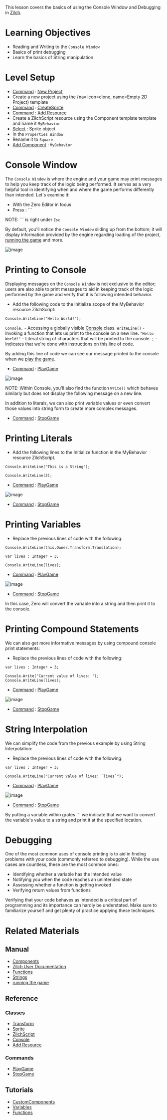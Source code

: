 This lesson covers the basics of using the Console Window and Debugging in [Zilch](https://github.com/zeroengineteam/ZeroDocs/zero_editor_documentation/zeromanual/zilch_in_zero.markdown).

 # Learning Objectives

- Reading and Writing to the `Console Window`
- Basics of print debugging
- Learn the basics of String manipulation

 # Level Setup

- [ Command](https://github.com/zeroengineteam/ZeroDocs/zero_editor_documentation/zeromanual/editor/editorcommands/commands.markdown) : [ New Project](https://github.com/zeroengineteam/ZeroDocs/code_reference/command_reference.markdown#newproject)
 - Create a new project using the {nav icon=clone, name=Empty 2D Project} template
- [ Command](https://github.com/zeroengineteam/ZeroDocs/zero_editor_documentation/zeromanual/editor/editorcommands/commands.markdown) : [CreateSprite](https://github.com/zeroengineteam/ZeroDocs/zero_editor_documentation/zeromanual/editor/editorcommands/createobject.markdown)
- [ Command](https://github.com/zeroengineteam/ZeroDocs/zero_editor_documentation/zeromanual/editor/editorcommands/commands.markdown) : [ Add Resource](https://github.com/zeroengineteam/ZeroDocs/zero_editor_documentation/zeromanual/editor/editorcommands/resourceadding.markdown)
 - Create a ZilchScript resource using the Component template template and name it `MyBehavior`
- [Select](https://github.com/zeroengineteam/ZeroDocs/zero_editor_documentation/zeromanual/editor/editorcommands/selectobject.markdown) : Sprite object
- In the `Properties Window`
 - Rename it to `Square`
 - [Add Component](https://github.com/zeroengineteam/ZeroDocs/zero_editor_documentation/zeromanual/editor/addremovecomponent.markdown) : `MyBehavior`

 # Console Window

The `Console Window` is where the engine and your game may print messages to help you keep track of the logic being performed. It serves as a very helpful tool in identifying when and where the game performs differently than intended. Let's examine it:

- With the Zero Editor in focus
- Press  : ```

NOTE: ``` is right under `Esc`

By default, you'll notice the `Console Window` sliding up from the bottom; it will display information provided by the engine regarding loading of the project, [running the game](https://github.com/zeroengineteam/ZeroDocs/zero_editor_documentation/zeromanual/editor/editorcommands/runthegame.markdown) and more.



![image](https://media.githubusercontent.com/media/zeroengineteam/ZeroFiles/master/doc_files/81527.png)


 # Printing to Console

Displaying messages on the `Console Window` is not exclusive to the editor; users are also able to print messages to aid in keeping track of the logic performed by the game and verify that it is following intended behavior.

 - Add the following code to the Initialize scope of the MyBehavior resource ZilchScript:

```lang=csharp, name=Console Printing
Console.WriteLine("Hello World!");
```

`Console.` - Accessing a globally visible [ Console](https://github.com/zeroengineteam/ZeroDocs/code_reference/zilch_base_types/console.markdown) class.
`WriteLine()` - Invoking a function that lets us print to the console on a new line.
`"Hello World!"` - Literal string of characters that will be printed to the console.
`;` - Indicates that we're done with instructions on this line of code.

By adding this line of code we can see our message printed to the console when we [play the game](https://github.com/zeroengineteam/ZeroDocs/zero_editor_documentation/zeromanual/editor/editorcommands/runthegame.markdown).

- [ Command](https://github.com/zeroengineteam/ZeroDocs/zero_editor_documentation/zeromanual/editor/editorcommands/commands.markdown) : [ PlayGame](https://github.com/zeroengineteam/ZeroDocs/code_reference/command_reference.markdown#playgame)



![image](https://media.githubusercontent.com/media/zeroengineteam/ZeroFiles/master/doc_files/81552.png)


NOTE: Within Console, you'll also find the function `Write()` which behaves similarly but does not display the following message on a new line.

In addition to literals, we can also print variable values or even convert those values into string form to create more complex messages.

- [ Command](https://github.com/zeroengineteam/ZeroDocs/zero_editor_documentation/zeromanual/editor/editorcommands/commands.markdown) : [ StopGame](https://github.com/zeroengineteam/ZeroDocs/code_reference/command_reference.markdown#stopgame)

 # Printing Literals

 - Add the following lines to the Initialize function in the MyBehavior resource ZilchScript.

```lang=csharp, name=Literal String Printing
Console.WriteLine("This is a String");
```
```lang=csharp, name=Literal Integer Printing
Console.WriteLine(3);
```
- [ Command](https://github.com/zeroengineteam/ZeroDocs/zero_editor_documentation/zeromanual/editor/editorcommands/commands.markdown) : [ PlayGame](https://github.com/zeroengineteam/ZeroDocs/code_reference/command_reference.markdown#playgame)



![image](https://media.githubusercontent.com/media/zeroengineteam/ZeroFiles/master/doc_files/88674.png)


- [ Command](https://github.com/zeroengineteam/ZeroDocs/zero_editor_documentation/zeromanual/editor/editorcommands/commands.markdown) : [ StopGame](https://github.com/zeroengineteam/ZeroDocs/code_reference/command_reference.markdown#stopgame)

 # Printing Variables

 - Replace the previous lines of code with the following:

```lang=csharp, name=External Variable Printing
Console.WriteLine(this.Owner.Transform.Translation);
```

```lang=csharp, name= Local Variable Printing
var lives : Integer = 3;

Console.WriteLine(lives);
```
- [ Command](https://github.com/zeroengineteam/ZeroDocs/zero_editor_documentation/zeromanual/editor/editorcommands/commands.markdown) : [ PlayGame](https://github.com/zeroengineteam/ZeroDocs/code_reference/command_reference.markdown#playgame)



![image](https://media.githubusercontent.com/media/zeroengineteam/ZeroFiles/master/doc_files/88676.png)


- [ Command](https://github.com/zeroengineteam/ZeroDocs/zero_editor_documentation/zeromanual/editor/editorcommands/commands.markdown) : [ StopGame](https://github.com/zeroengineteam/ZeroDocs/code_reference/command_reference.markdown#stopgame)

In this case, Zero will convert the variable into a string and then print it to the console.

 # Printing Compound Statements

We can also get more informative messages by using compound console print statements:

 - Replace the previous lines of code with the following:

```lang=csharp, name=Compound Print Statements
var lives : Integer = 3;

Console.Write("Current value of lives: ");
Console.WriteLine(lives);
```
- [ Command](https://github.com/zeroengineteam/ZeroDocs/zero_editor_documentation/zeromanual/editor/editorcommands/commands.markdown) : [ PlayGame](https://github.com/zeroengineteam/ZeroDocs/code_reference/command_reference.markdown#playgame)



![image](https://media.githubusercontent.com/media/zeroengineteam/ZeroFiles/master/doc_files/88678.png)


- [ Command](https://github.com/zeroengineteam/ZeroDocs/zero_editor_documentation/zeromanual/editor/editorcommands/commands.markdown) : [ StopGame](https://github.com/zeroengineteam/ZeroDocs/code_reference/command_reference.markdown#stopgame)

 # String Interpolation

We can simplify the code from the previous example by using String Interpolation:

 - Replace the previous lines of code with the following:

```lang=csharp, name=String Interpolation
var lives : Integer = 3;

Console.WriteLine("Current value of lives: `lives`");
```

- [ Command](https://github.com/zeroengineteam/ZeroDocs/zero_editor_documentation/zeromanual/editor/editorcommands/commands.markdown) : [ PlayGame](https://github.com/zeroengineteam/ZeroDocs/code_reference/command_reference.markdown#playgame)



![image](https://media.githubusercontent.com/media/zeroengineteam/ZeroFiles/master/doc_files/88678.png)


- [ Command](https://github.com/zeroengineteam/ZeroDocs/zero_editor_documentation/zeromanual/editor/editorcommands/commands.markdown) : [ StopGame](https://github.com/zeroengineteam/ZeroDocs/code_reference/command_reference.markdown#stopgame)

By putting a variable within grates ``` we indicate that we want to convert the variable's value to a string and print it at the specified location.

 # Debugging

One of the most common uses of console printing is to aid in finding problems with your code (commonly referred to debugging). While the use cases are countless, these are the most common ones:

- Identifying whether a variable has the intended value
- Notifying you when the code reaches an unintended state
- Assessing whether a function is getting invoked
- Verifying return values from functions

Verifying that your code behaves as intended is a critical part of programming and its importance can hardly be understated. Make sure to familiarize yourself and get plenty of practice applying these techniques.

 # Related Materials

 ## Manual
- [Components](https://github.com/zeroengineteam/ZeroDocs/zero_editor_documentation/zeromanual/architecture/components.markdown)
- [ Zilch User Documentation](https://github.com/zeroengineteam/ZeroDocs/zero_editor_documentation/zeromanual/zilch_in_zero.markdown)
- [ Functions](https://github.com/zeroengineteam/ZeroDocs/zero_editor_documentation/zeromanual/zilch_in_zero/functions.markdown)
- [ Strings](https://github.com/zeroengineteam/ZeroDocs/zero_editor_documentation/zeromanual/zilch_in_zero/strings.markdown)
- [running the game](https://github.com/zeroengineteam/ZeroDocs/zero_editor_documentation/zeromanual/editor/editorcommands/runthegame.markdown)

 ## Reference
 ### Classes
- [Transform](https://github.com/zeroengineteam/ZeroDocs/code_reference/class_reference/Transform.markdown)
- [Sprite](https://github.com/zeroengineteam/ZeroDocs/code_reference/class_reference/Sprite.markdown)
- [ZilchScript](https://github.com/zeroengineteam/ZeroDocs/code_reference/class_reference/ZilchScript.markdown)
- [ Console](https://github.com/zeroengineteam/ZeroDocs/code_reference/zilch_base_types/console.markdown)
- [ Add Resource](https://github.com/zeroengineteam/ZeroDocs/zero_editor_documentation/zeromanual/editor/editorcommands/resourceadding.markdown)

 ### Commands
- [ PlayGame](https://github.com/zeroengineteam/ZeroDocs/code_reference/command_reference.markdown#playgame)
- [ StopGame](https://github.com/zeroengineteam/ZeroDocs/code_reference/command_reference.markdown#stopgame)

 ##  Tutorials
- [CustomComponents](https://github.com/zeroengineteam/ZeroDocs/zero_editor_documentation/tutorials/scripting/CustomComponents.markdown)
- [Variables](https://github.com/zeroengineteam/ZeroDocs/zero_editor_documentation/tutorials/scripting/Variables.markdown)
- [Functions](https://github.com/zeroengineteam/ZeroDocs/zero_editor_documentation/tutorials/scripting/Functions.markdown)
 

 